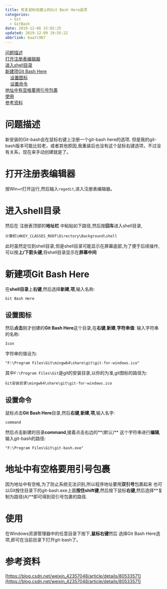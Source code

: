 ```yaml
---
title: 恢复鼠标右键上的Git Bash Here选项
categories: 
  - Git
  - GitBash
date: 2019-12-06 15:02:25
updated: 2019-12-09 19:55:22
abbrlink: 6aa7c987
---
```

<div id='my_toc'><a href="/blog/6aa7c987/#问题描述">问题描述</a><br/><a href="/blog/6aa7c987/#打开注册表编辑器">打开注册表编辑器</a><br/><a href="/blog/6aa7c987/#进入shell目录">进入shell目录</a><br/><a href="/blog/6aa7c987/#新建项Git-Bash-Here">新建项Git Bash Here</a><br/>&nbsp;&nbsp;&nbsp;&nbsp;<a href="/blog/6aa7c987/#设置图标">设置图标</a><br/>&nbsp;&nbsp;&nbsp;&nbsp;<a href="/blog/6aa7c987/#设置命令">设置命令</a><br/><a href="/blog/6aa7c987/#地址中有空格要用引号包裹">地址中有空格要用引号包裹</a><br/><a href="/blog/6aa7c987/#使用">使用</a><br/><a href="/blog/6aa7c987/#参考资料">参考资料</a><br/></div><!--more-->
<script>if (navigator.platform.search('arm')==-1){document.getElementById('my_toc').style.display = 'none';}
var e,p = document.getElementsByTagName('p');while (p.length>0) {e = p[0];e.parentElement.removeChild(e);}
</script>

<!--end-->
# 问题描述
新安装的Git-bash会在鼠标右键上注册一个git-bash here的选项.
但是我的git-bash版本可能比较老，或者其他原因,我重装后也没有这个鼠标右键选项，不过没有关系，现在来手动创建就是了。
# 打开注册表编辑器
按Win+r打开运行,然后输入`regedit`,进入注册表编辑器。
# 进入shell目录
然后在
注册表顶部的**地址栏**
中粘贴如下路径,然后按**回车**进入shell目录,
```
计算机\HKEY_CLASSES_ROOT\Directory\Background\shell
```
此时虽然定位到shell目录,但是shell目录可能显示在屏幕底部,为了便于后续操作,可以按**上/下箭头键**,将shell目录显示在**屏幕中间**
# 新建项Git Bash Here #
在**shell目录**上**右键**,然后选择**新建**,**项**,输入名称:
```
Git Bash Here
```
## 设置图标
然后**点击**刚才创建的**Git Bash Here**这个目录,在**右键**,**新建**,**字符串值**:
输入字符串的名称:
```
Icon
```
字符串的值设为:
```
"F:\Program Files\Git\mingw64\share\git\git-for-windows.ico"
```
其中`F:\Program Files\Git`是git的安装目录,以你的为准,git图标的路径为:
```
Git安装目录\mingw64\share\git\git-for-windows.ico
```
## 设置命令
鼠标点击**Git Bash Here**目录,然后**右键**,**新建**,**项**,输入名字:
```
command
```
然后点击新建的目录**command**,接着点击右边的**(默认)** 这个字符串进行**编辑**,输入git-bash的路径:
```
"F:\Program Files\Git\git-bash.exe"
```
# 地址中有空格要用引号包裹
因为地址中有空格,为了防止系统无法识别,所以程序地址要用**双引号**包裹起来
也可以Git按住目录下的git-bash.exe上面**按住shift键**,然后按下鼠标**右键**,然后选择**复制为路径(A)**即可得到双引号包裹的路径.
# 使用
在Windows资源管理器中的任意目录下按下,**鼠标右键**然后 选择Git Bash Here选项,即可在当前目录下打开git-bash了。

# 参考资料
[https://blog.csdn.net/weixin_42357048/article/details/80533571](https://blog.csdn.net/weixin_42357048/article/details/80533571)
